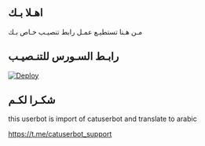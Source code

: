 ## اهـلا بـك
مـن هـنا تستطيـع عمـل رابط تنصيـب خـاص بـك

## رابـط السـورس للتنـصيـب

[![Deploy](https://www.herokucdn.com/deploy/button.svg)](https://heroku.com/deploy?template=https://github.com/Mar7tinm/jmthon)

## شكـرا لكـم 


this userbot is import of catuserbot and translate to arabic

https://t.me/catuserbot_support

